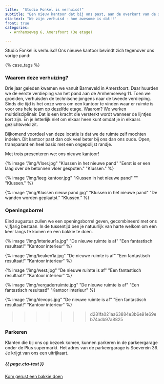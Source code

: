 ```yaml
---
title:  "Studio Fonkel is verhuisd!"
subtitle: "Een nieuw kantoor dat bij ons past, aan de overkant van de straat"
cta-text: "We zijn verhuisd - hoe awesome is dat!!"
front: true
categories:
  - Arnhemseweg 6, Amersfoort (3e etage)

---
```

Studio Fonkel is verhuisd!
Ons nieuwe kantoor bevindt zich tegenover ons vorige pand:

{% case_tags %}

### Waarom deze verhuizing?
Drie jaar geleden kwamen we vanuit Barneveld in Amersfoort. Daar huurden we de eerste verdieping van het pand aan de Arnhemseweg 11. Toen we groeiden, verhuisden de technische jongens naar de tweede verdieping. Sinds die tijd is het onze wens om een kantoor te vinden waar er ruimte is voor ons hele team op dezelfde etage. Waarom? We werken multidisciplinair. Dat is een kracht die versterkt wordt wanneer de lijntjes kort zijn. En je letterlijk niet om elkaar heen kunt omdat je in elkaars gezichtsveld zit.

Bijkomend voordeel van deze locatie is dat we de ruimte zelf mochten indelen. Dit kantoor past dan ook veel beter bij ons dan ons oude. Open, transparant en heel basic met een ongepolijst randje.

Met trots presenteren we: ons nieuwe kantoor!

{% image “/img/Vloer.jpg" "Klussen in het nieuwe pand" "Eerst is er een laag over de betonnen vloer gespoten." "Klussen." %}

{% image “/img/leeg kantoor.jpg" "Klussen in het nieuwe pand" "" "Klussen." %}

{% image “/img/Klussen nieuw pand.jpg" "Klussen in het nieuwe pand" "De wanden worden geplaatst." "Klussen." %}

### Openingsborrel
Eind augustus zullen we een openingsborrel geven, gecombineerd met ons vijfjarig bestaan. In de tussentijd ben je natuurlijk van harte welkom om een keer langs te komen en een bakkie te doen.

{% image “/img/Interieur1a.jpg" "De nieuwe ruimte is af" "Een fantastisch resultaat!" "Kantoor interieur" %}

{% image “/img/keuken1a.jpg" "De nieuwe ruimte is af" "Een fantastisch resultaat!" "Kantoor interieur" %}

{% image “/img/west.jpg" "De nieuwe ruimte is af" "Een fantastisch resultaat!" "Kantoor interieur" %}

{% image “/img/vergaderruimte.jpg" "De nieuwe ruimte is af" "Een fantastisch resultaat!" "Kantoor interieur" %}

{% image “/img/devops.jpg" "De nieuwe ruimte is af" "Een fantastisch resultaat!" "Kantoor interieur" %}

>>>>>>> d281fa021aa63884e3b6e91e69eb74adb97a8825

### Parkeren
Klanten die bij ons op bezoek komen, kunnen parkeren in de parkeergarage onder de Plus supermarkt. Het adres van de parkeergarage is Soeverein 36. Je krijgt van ons een uitrijkaart.


<div class="call-to-action">
  <h5 class="cta-text">{{ page.cta-text }}</h5>
  <div class="number"><a href="/contact">Kom gerust een bakkie doen</a></span></div>
</div>
